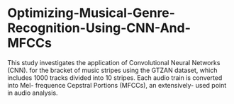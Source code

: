 # Optimizing-Musical-Genre-Recognition-Using-CNN-And-MFCCs
This study investigates the application of Convolutional Neural  Networks (CNN). for the bracket of music stripes using the  GTZAN dataset, which includes 1000 tracks divided into 10  stripes. Each audio train is converted into Mel- frequence  Cepstral Portions (MFCCs), an extensively- used point in audio  analysis.
